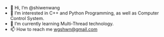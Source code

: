 - 👋 Hi, I’m @shiwenwang
- 👀 I’m interested in C++ and Python Programming, as well as Computer Control System.
- 🌱 I’m currently learning Multi-Thread technology. 
- 📫 How to reach me wgshwn@gmail.com

<!---
shiwenwang/shiwenwang is a ✨ special ✨ repository because its `README.md` (this file) appears on your GitHub profile.
You can click the Preview link to take a look at your changes.
--->
